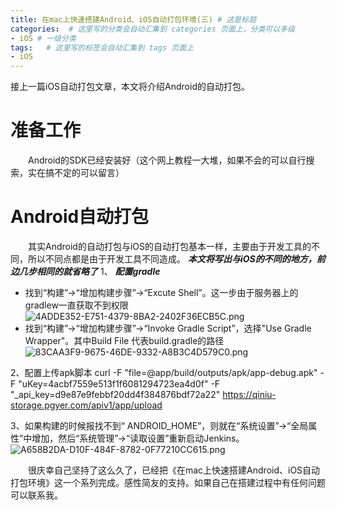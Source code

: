 ```yaml
---
title: 在mac上快速搭建Android、iOS自动打包环境(三) # 这是标题
categories:  # 这里写的分类会自动汇集到 categories 页面上，分类可以多级
- iOS # 一级分类
tags:   # 这里写的标签会自动汇集到 tags 页面上
- iOS
---
```

接上一篇iOS自动打包文章，本文将介绍Android的自动打包。
# 准备工作
　　Android的SDK已经安装好（这个网上教程一大堆，如果不会的可以自行搜索，实在搞不定的可以留言）

# Android自动打包
　　其实Android的自动打包与iOS的自动打包基本一样，主要由于开发工具的不同，所以不同点都是由于开发工具不同造成。
***本文将写出与iOS的不同的地方，前边几步相同的就省略了***
1、 ***配置gradle***
* 找到“构建”->“增加构建步骤”->“Excute Shell”。这一步由于服务器上的gradlew一直获取不到权限
![4ADDE352-E751-4379-8BA2-2402F36ECB5C.png](http://upload-images.jianshu.io/upload_images/6644906-39e67a7b9138b591.png?imageMogr2/auto-orient/strip%7CimageView2/2/w/1240)
* 找到“构建”->“增加构建步骤”->“Invoke Gradle Script”，选择"Use Gradle Wrapper"。其中Build File 代表build.gradle的路径
![83CAA3F9-9675-46DE-9332-A8B3C4D579C0.png](http://upload-images.jianshu.io/upload_images/6644906-c37c70459c0bee8d.png?imageMogr2/auto-orient/strip%7CimageView2/2/w/1240)

2、配置上传apk脚本
      curl -F "file=@app/build/outputs/apk/app-debug.apk" -F "uKey=4acbf7559e513f1f6081294723ea4d0f" -F "_api_key=d9e87e9febbf20dd4f384876bdf72a22" https://qiniu-storage.pgyer.com/apiv1/app/upload

3、如果构建的时候报找不到“ ANDROID_HOME”，则就在“系统设置”->“全局属性”中增加，然后“系统管理”->“读取设置”重新启动Jenkins。
![A658B2DA-D10F-484F-8782-0F77210CC615.png](http://upload-images.jianshu.io/upload_images/6644906-b7b42037ef20691c.png?imageMogr2/auto-orient/strip%7CimageView2/2/w/1240)

　　很庆幸自己坚持了这么久了，已经把《在mac上快速搭建Android、iOS自动打包环境》这一个系列完成。感性简友的支持。如果自己在搭建过程中有任何问题可以联系我。
